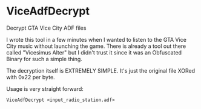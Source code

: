 # ViceAdfDecrypt
Decrypt GTA Vice City ADF files

I wrote this tool in a few minutes when I wanted to listen to the GTA Vice City music without launching the game.
There is already a tool out there called "Vicesimus Alter" but I didn't trust it since it was an Obfuscated Binary for such a simple thing.

The decryption itself is EXTREMELY SIMPLE. It's just the original file XORed with 0x22 per byte.

Usage is very straight forward:
```
ViceAdfDecrypt <input_radio_station.adf>
```
